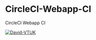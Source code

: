 # CircleCI-Webapp-CI
CircleCI Webapp CI

[![David-VTUK](https://circleci.com/gh/David-VTUK/CircleCI-Webapp-CI.svg?style=svg)](<LINK>)
